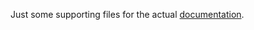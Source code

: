 Just some supporting files for the actual [documentation](https://github.com/PSPDFKit/PSPDFKit-Demo/wiki).
